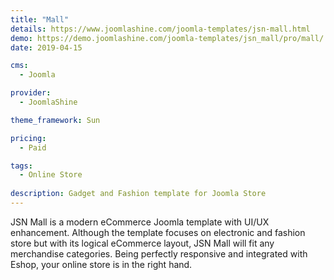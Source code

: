 ```yaml
---
title: "Mall"
details: https://www.joomlashine.com/joomla-templates/jsn-mall.html
demo: https://demo.joomlashine.com/joomla-templates/jsn_mall/pro/mall/
date: 2019-04-15

cms: 
  - Joomla

provider: 
  - JoomlaShine

theme_framework: Sun

pricing:
  - Paid

tags:
  - Online Store
  
description: Gadget and Fashion template for Joomla Store 
---
```


JSN Mall is a modern eCommerce Joomla template with UI/UX enhancement. Although the template focuses on electronic and fashion store but with its logical eCommerce layout, JSN Mall will fit any merchandise categories. Being perfectly responsive and integrated with Eshop, your online store is in the right hand.